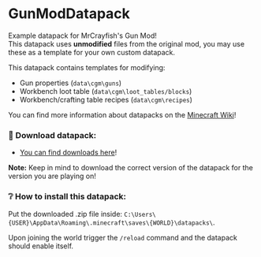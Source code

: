 # GunModDatapack
Example datapack for MrCrayfish's Gun Mod!\
This datapack uses **unmodified** files from the original mod, you may use these as a template for your own custom datapack.

This datapack contains templates for modifying:
* Gun properties (``data\cgm\guns``)
* Workbench loot table (``data\cgm\loot_tables/blocks``)
* Workbench/crafting table recipes (``data\cgm\recipes``)

You can find more information about datapacks on the [Minecraft Wiki](https://minecraft.fandom.com/wiki/Tutorials/Creating_a_data_pack)!

### 💾 Download datapack:
* [You can find downloads here](https://github.com/Autovw/GunModDatapack/releases)!

**Note:** Keep in mind to download the correct version of the datapack for the version you are playing on!

### ❔ How to install this datapack:
Put the downloaded .zip file inside: ``C:\Users\{USER}\AppData\Roaming\.minecraft\saves\{WORLD}\datapacks\``.

Upon joining the world trigger the ```/reload``` command and the datapack should enable itself.
